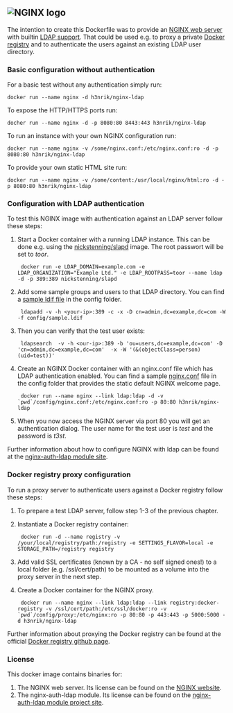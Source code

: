 ## ![NGINX logo](https://raw.github.com/g17/nginx-ldap/master/images/NginxLogo.gif)

The intention to create this Dockerfile was to provide an [NGINX web server](https://github.com/nginx/nginx) with builtin [LDAP support](https://github.com/kvspb/nginx-auth-ldap). That could be used e.g. to proxy a private [Docker registry](https://github.com/docker/docker-registry) and to authenticate the users against an existing LDAP user directory.


### Basic configuration without authentication
For a basic test without any authentication simply run:


	docker run --name nginx -d h3nrik/nginx-ldap


To expose the HTTP/HTTPS ports run:


	docher run --name nginx -d -p 8080:80 8443:443 h3nrik/nginx-ldap


To run an instance with your own NGINX configuration run:


	docker run --name nginx -v /some/nginx.conf:/etc/nginx.conf:ro -d -p 8080:80 h3nrik/nginx-ldap


To provide your own static HTML site run:


	docker run --name nginx -v /some/content:/usr/local/nginx/html:ro -d -p 8080:80 h3nrik/nginx-ldap



### Configuration with LDAP authentication

To test this NGINX image with authentication against an LDAP server follow these steps:

1. Start a Docker container with a running LDAP instance. This can be done e.g. using the [nickstenning/slapd](https://registry.hub.docker.com/u/nickstenning/slapd/) image. The root passwort will be set to *toor*.


		docker run -e LDAP_DOMAIN=example.com -e LDAP_ORGANIZATION="Example Ltd." -e LDAP_ROOTPASS=toor --name ldap -d -p 389:389 nickstenning/slapd


2. Add some sample groups and users to that LDAP directory. You can find a [sample ldif file](/config/sample.ldif) in the config folder.


		ldapadd -v -h <your-ip>:389 -c -x -D cn=admin,dc=example,dc=com -W -f config/sample.ldif


3. Then you can verify that the test user exists:


		ldapsearch  -v -h <our-ip>:389 -b 'ou=users,dc=example,dc=com' -D 'cn=admin,dc=example,dc=com'  -x -W '(&(objectClass=person)(uid=test))'


4. Create an NGINX Docker container with an nginx.conf file which has LDAP authentication enabled. You can find a sample [nginx.conf](/config/basic/nginx.conf) file in the config folder that provides the static default NGINX welcome page.

 
		docker run --name nginx --link ldap:ldap -d -v `pwd`/config/nginx.conf:/etc/nginx.conf:ro -p 80:80 h3nrik/nginx-ldap


5. When you now access the NGINX server via port 80 you will get an authentication dialog. The user name for the test user is *test* and the password is *t3st*.

Further information about how to configure NGINX with ldap can be found at the [nginx-auth-ldap module site](https://github.com/kvspb/nginx-auth-ldap).


### Docker registry proxy configuration

To run a proxy server to authenticate users against a Docker registry follow these steps:

1. To prepare a test LDAP server, follow step 1-3 of the previous chapter.

2. Instantiate a Docker registry container:


		docker run -d --name registry -v /your/local/registry/path:/registry -e SETTINGS_FLAVOR=local -e STORAGE_PATH=/registry registry


3. Add valid SSL certificates (known by a CA - no self signed ones!) to a local folder (e.g. /ssl/cert/path) to be mounted as a volume into the proxy server in the next step.

4. Create a Docker container for the NGINX proxy.


		docker run --name nginx --link ldap:ldap --link registry:docker-registry -v /ssl/cert/path:/etc/ssl/docker:ro -v `pwd`/config/proxy:/etc/nginx:ro -p 80:80 -p 443:443 -p 5000:5000 -d h3nrik/nginx-ldap


Further information about proxying the Docker registry can be found at the official [Docker registry github page](https://github.com/docker/docker-registry/blob/master/ADVANCED.md).

### License

This docker image contains binaries for:

1. The NGINX web server. Its license can be found on the [NGINX website](http://nginx.org/LICENSE).
2. The nginx-auth-ldap module. Its license can be found on the [nginx-auth-ldap module project site](https://github.com/kvspb/nginx-auth-ldap/blob/master/LICENSE).
